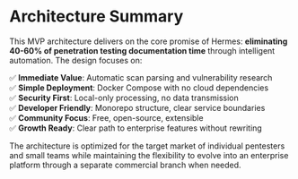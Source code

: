# Architecture Summary

This MVP architecture delivers on the core promise of Hermes: **eliminating 40-60% of penetration testing documentation time** through intelligent automation. The design focuses on:

✅ **Immediate Value**: Automatic scan parsing and vulnerability research  
✅ **Simple Deployment**: Docker Compose with no cloud dependencies  
✅ **Security First**: Local-only processing, no data transmission  
✅ **Developer Friendly**: Monorepo structure, clear service boundaries  
✅ **Community Focus**: Free, open-source, extensible  
✅ **Growth Ready**: Clear path to enterprise features without rewriting  

The architecture is optimized for the target market of individual pentesters and small teams while maintaining the flexibility to evolve into an enterprise platform through a separate commercial branch when needed.